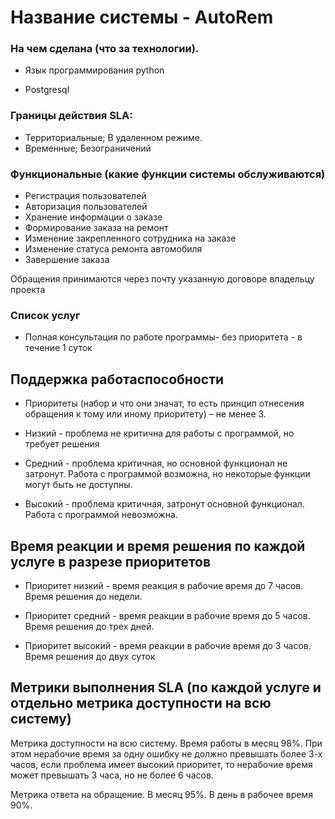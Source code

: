 # Название системы - AutoRem

### На чем сделана (что за технологии).

- Язык программирования python

- Postgresql

### Границы действия SLA: 
* Территориальные; В удаленном режиме. 
* Временные; Безограничений

### Функциональные (какие функции системы обслуживаются)


- Регистрация пользователей
- Авторизация пользователей
- Хранение информации о заказе
- Формирование заказа на ремонт
- Изменение закрепленного сотрудника на заказе
- Изменение статуса ремонта автомобиля
- Завершение заказа


Обращения принимаются через почту указанную договоре  владельцу проекта

### Список услуг
- Полная консультация по работе программы- без приоритета - в течение 1 суток

## Поддержка работаспособности

* Приоритеты (набор и что они значат, то есть принцип отнесения обращения к тому или иному приоритету) – не менее 3.

* Низкий - проблема не критична для работы с программой, но требует решения

* Средний - проблема критичная, но основной функционал не затронут. Работа с программой возможна, но некоторые функции могут быть не доступны.

* Высокий - проблема критичная, затронут основной функционал. Работа с программой невозможна.

## Время реакции и время решения по каждой услуге в разрезе приоритетов

* Приоритет низкий - время реакция в рабочие время до 7 часов. Время решения до недели.

* Приоритет средний - время реакции в рабочие время до 5 часов. Время решения до трех дней.

* Приоритет высокий - время реакции в рабочие время до 3 часов. Время решения до двух суток

## Метрики выполнения SLA (по каждой услуге и отдельно метрика доступности на всю систему)

Метрика доступности на всю систему.
Время работы в месяц 98%. При этом нерабочие время за одну ошибку не должно превышать более 3-х часов, если проблема имеет высокий приоритет, то нерабочие время может превышать 3 часа, но не более 6 часов.

Метрика ответа на обращение.
В месяц 95%. В день в рабочее время 90%.
